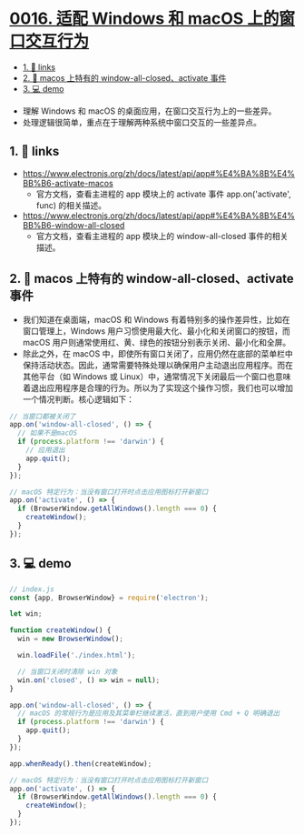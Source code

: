 # [0016. 适配 Windows 和 macOS 上的窗口交互行为](https://github.com/Tdahuyou/electron/tree/main/0016.%20%E9%80%82%E9%85%8D%20Windows%20%E5%92%8C%20macOS%20%E4%B8%8A%E7%9A%84%E7%AA%97%E5%8F%A3%E4%BA%A4%E4%BA%92%E8%A1%8C%E4%B8%BA)

<!-- region:toc -->
- [1. 🔗 links](#1--links)
- [2. 📒 macos 上特有的 window-all-closed、activate 事件](#2--macos-上特有的-window-all-closedactivate-事件)
- [3. 💻 demo](#3--demo)
<!-- endregion:toc -->
- 理解 Windows 和 macOS 的桌面应用，在窗口交互行为上的一些差异。
- 处理逻辑很简单，重点在于理解两种系统中窗口交互的一些差异点。

## 1. 🔗 links

- https://www.electronjs.org/zh/docs/latest/api/app#%E4%BA%8B%E4%BB%B6-activate-macos
  - 官方文档，查看主进程的 app 模块上的 activate 事件 app.on('activate', func) 的相关描述。
- https://www.electronjs.org/zh/docs/latest/api/app#%E4%BA%8B%E4%BB%B6-window-all-closed
  - 官方文档，查看主进程的 app 模块上的 window-all-closed 事件的相关描述。

## 2. 📒 macos 上特有的 window-all-closed、activate 事件

- 我们知道在桌面端，macOS 和 Windows 有着特别多的操作差异性，比如在窗口管理上，Windows 用户习惯使用最大化、最小化和关闭窗口的按钮，而 macOS 用户则通常使用红、黄、绿色的按钮分别表示关闭、最小化和全屏。
- 除此之外，在 macOS 中，即使所有窗口关闭了，应用仍然在底部的菜单栏中保持活动状态。因此，通常需要特殊处理以确保用户主动退出应用程序。而在其他平台（如 Windows 或 Linux）中，通常情况下关闭最后一个窗口也意味着退出应用程序是合理的行为。所以为了实现这个操作习惯，我们也可以增加一个情况判断。核心逻辑如下：

```js
// 当窗口都被关闭了
app.on('window-all-closed', () => {
  // 如果不是macOS
  if (process.platform !== 'darwin') {
    // 应用退出
    app.quit();
  }
});

// macOS 特定行为：当没有窗口打开时点击应用图标打开新窗口
app.on('activate', () => {
  if (BrowserWindow.getAllWindows().length === 0) {
    createWindow();
  }
});
```

## 3. 💻 demo

```js
// index.js
const {app, BrowserWindow} = require('electron');

let win;

function createWindow() {
  win = new BrowserWindow();

  win.loadFile('./index.html');

  // 当窗口关闭时清除 win 对象
  win.on('closed', () => win = null);
}

app.on('window-all-closed', () => {
  // macOS 的常规行为是应用及其菜单栏继续激活，直到用户使用 Cmd + Q 明确退出
  if (process.platform !== 'darwin') {
    app.quit();
  }
});

app.whenReady().then(createWindow);

// macOS 特定行为：当没有窗口打开时点击应用图标打开新窗口
app.on('activate', () => {
  if (BrowserWindow.getAllWindows().length === 0) {
    createWindow();
  }
});
```



